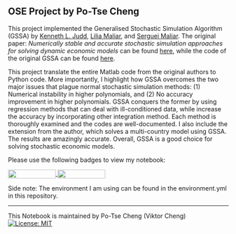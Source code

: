 ## OSE Project by Po-Tse Cheng

This project implemented the Generalised Stochastic Simulation Algorithm (GSSA) by [Kenneth L. Judd](https://kenjudd.org/), [Lilia Maliar](https://lmaliar.ws.gc.cuny.edu/), and [Serguei Maliar](https://web.stanford.edu/~maliars/). The original paper: *Numerically stable and accurate stochastic simulation approaches for solving dynamic economic models* can be found [here](https://onlinelibrary.wiley.com/doi/pdf/10.3982/QE14), while the code of the original GSSA can be found [here](https://web.stanford.edu/~maliars/Files/LowerErrorBounds_ECMA_JMM_2016.zip).

This project translate the entire Matlab code from the original authors to Python code. More importantly, I highlight how GSSA overcomes the two major issues that plague normal stochastic simulation methods: (1) Numerical instability in higher polynomials, and (2) No accuracy improvement in higher polynomials. GSSA conquers the former by using regression methods that can deal with ill-conditioned data, while increase the accuracy by incorporating other integration method. Each method is thoroughly examined and the codes are well-documented. I also include the extension from the author, which solves a multi-country model using GSSA. The results are amazingly accurate. Overall, GSSA is a good choice for solving stochastic economic models.

Please use the following badges to view my notebook:

<a href="https://nbviewer.jupyter.org/github/PoTseCheng/OSE/blob/main/OSE%20final%20report.ipynb"
   target="_parent">
   <img align="center"
  src="https://raw.githubusercontent.com/jupyter/design/master/logos/Badges/nbviewer_badge.png"
      width="109" height="20">
</a>
<a href="https://mybinder.org/v2/gh/PoTseCheng/OSE.git/HEAD?filepath=OSE%20final%20report.ipynb"
    target="_parent">
    <img align="center"
       src="https://mybinder.org/badge_logo.svg"
       width="109" height="20">
</a>

Side note: The environment I am using can be found in the environment.yml in this repository. 


---
This Notebook is maintained by Po-Tse Cheng (Viktor Cheng) 
[![License: MIT](https://img.shields.io/badge/License-MIT-blue.svg)](https://github.com/HumanCapitalAnalysis/template-course-project/blob/master/LICENSE)
